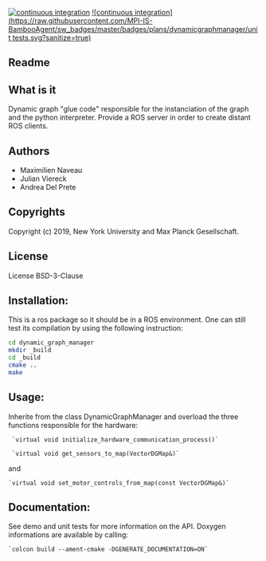 [![continuous integration](https://raw.githubusercontent.com/MPI-IS-BambooAgent/sw_badges/master/badges/plans/dynamicgraphmanager/build.svg?sanitize=true)](url) [![continuous integration](https://raw.githubusercontent.com/MPI-IS-BambooAgent/sw_badges/master/badges/plans/dynamicgraphmanager/unit tests.svg?sanitize=true)](url)

Readme
------

## What is it

Dynamic graph "glue code" responsible for the instanciation of the graph and the
python interpreter. Provide a ROS server in order to create distant ROS clients.

## Authors

- Maximilien Naveau
- Julian Viereck
- Andrea Del Prete

## Copyrights

Copyright (c) 2019, New York University and Max Planck Gesellschaft.

## License

License BSD-3-Clause

## Installation:

This is a ros package so it should be in a ROS environment.
One can still test its compilation by using the following instruction:

```bash
cd dynamic_graph_manager
mkdir _build
cd _build
cmake ..
make
```

## Usage:

Inherite from the class DynamicGraphManager and overload the three functions
responsible for the hardware:

	 `virtual void initialize_hardware_communication_process()`

	 `virtual void get_sensors_to_map(VectorDGMap&)`

and

	`virtual void set_motor_controls_from_map(const VectorDGMap&)`

## Documentation:

See demo and unit tests for more information on the API.
Doxygen informations are available by calling:

	`colcon build --ament-cmake -DGENERATE_DOCUMENTATION=ON`
